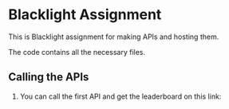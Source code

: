 # Blacklight Assignment
This is Blacklight assignment for making APIs and hosting them.

The code contains all the necessary files.

## Calling the APIs
1. You can call the first API and get the leaderboard on this link:



